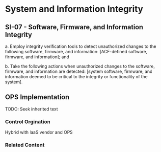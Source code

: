 # System and Information Integrity
## SI-07 - Software, Firmware, and Information Integrity

a. Employ integrity verification tools to detect unauthorized changes to the following software, firmware, and information: [ACF-defined software, firmware, and information]; and

b. Take the following actions when unauthorized changes to the software, firmware, and information are detected: [system software, firmware, and information deemed to be critical to the integrity or functionality of the system].

## OPS Implementation

TODO: Seek inherited text

### Control Orgination

Hybrid with IaaS vendor and OPS

### Related Content
